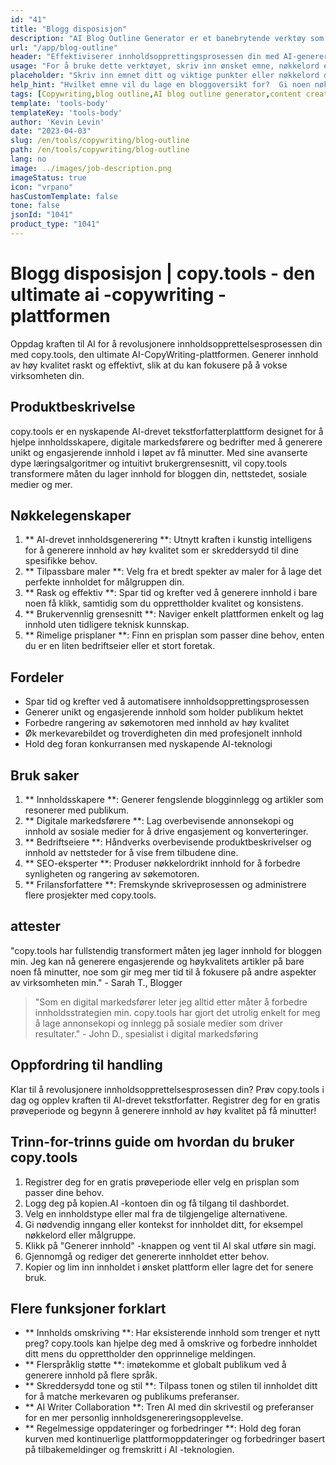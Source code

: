 ```yaml
---
id: "41"
title: "Blogg disposisjon"
description: "AI Blog Outline Generator er et banebrytende verktøy som utnytter kunstig intelligens for å lage godt strukturerte og organiserte bloggoversikter.  Dette kraftige verktøyet hjelper deg med å spare tid og krefter ved å generere klare konturer basert på det valgte emnet eller nøkkelordene, noe som gjør det lettere å planlegge og utvikle engasjerende blogginnhold."
url: "/app/blog-outline"
header: "Effektiviserer innholdsopprettingsprosessen din med AI-genererte bloggoversikter."
usage: "For å bruke dette verktøyet, skriv inn ønsket emne, nøkkelord eller hovedpunkter. Hvis teksten er mindre enn tre tegn lang, returneres teksten uendret. Denne AI-drevne generatoren vil deretter skape en omfattende og godt strukturert bloggoversikt basert på inndataene dine."
placeholder: "Skriv inn emnet ditt og viktige punkter eller nøkkelord du vil ta med i omrisset, for eksempel: \ n \ n emne: Fordelene med yoga \ n \ n Nøkkelpunkter: \ n \ n1.  Forbedrer fleksibiliteten \ n2.  Forbedrer mentalt fokus \ n3.  Reduserer stress \ n \ n nøkkelord: yoga, fleksibilitet, mental fokus, stressreduksjon"
help_hint: "Hvilket emne vil du lage en bloggoversikt for?  Gi noen nøkkelord eller nøkkelpunkter relatert til emnet, og vår AI vil generere en godt strukturert bloggoversikt basert på innspillene dine.  Det anbefales å liste opp nøkkelpunktene du vil dekke i blogginnlegget."
tags: [Copywriting,blog outline,AI blog outline generator,content creation]
template: 'tools-body'
templateKey: 'tools-body'
author: 'Kevin Levin'
date: "2023-04-03"
slug: /en/tools/copywriting/blog-outline
path: /en/tools/copywriting/blog-outline
lang: no
image: ../images/job-description.png
imageStatus: true
icon: "vrpano"
hasCustomTemplate: false
tone: false
jsonId: "1041"
product_type: "1041"
---
```

# Blogg disposisjon |  copy.tools - den ultimate ai -copywriting -plattformen

Oppdag kraften til AI for å revolusjonere innholdsopprettelsesprosessen din med copy.tools, den ultimate AI-CopyWriting-plattformen.  Generer innhold av høy kvalitet raskt og effektivt, slik at du kan fokusere på å vokse virksomheten din.

## Produktbeskrivelse

copy.tools er en nyskapende AI-drevet tekstforfatterplattform designet for å hjelpe innholdsskapere, digitale markedsførere og bedrifter med å generere unikt og engasjerende innhold i løpet av få minutter.  Med sine avanserte dype læringsalgoritmer og intuitivt brukergrensesnitt, vil copy.tools transformere måten du lager innhold for bloggen din, nettstedet, sosiale medier og mer.

## Nøkkelegenskaper

1. ** AI-drevet innholdsgenerering **: Utnytt kraften i kunstig intelligens for å generere innhold av høy kvalitet som er skreddersydd til dine spesifikke behov.
 2. ** Tilpassbare maler **: Velg fra et bredt spekter av maler for å lage det perfekte innholdet for målgruppen din.
 3. ** Rask og effektiv **: Spar tid og krefter ved å generere innhold i bare noen få klikk, samtidig som du opprettholder kvalitet og konsistens.
 4. ** Brukervennlig grensesnitt **: Naviger enkelt plattformen enkelt og lag innhold uten tidligere teknisk kunnskap.
 5. ** Rimelige prisplaner **: Finn en prisplan som passer dine behov, enten du er en liten bedriftseier eller et stort foretak.

## Fordeler

- Spar tid og krefter ved å automatisere innholdsopprettingsprosessen
 - Generer unikt og engasjerende innhold som holder publikum hektet
 - Forbedre rangering av søkemotoren med innhold av høy kvalitet
 - Øk merkevarebildet og troverdigheten din med profesjonelt innhold
 - Hold deg foran konkurransen med nyskapende AI-teknologi

## Bruk saker

1. ** Innholdsskapere **: Generer fengslende blogginnlegg og artikler som resonerer med publikum.
 2. ** Digitale markedsførere **: Lag overbevisende annonsekopi og innhold av sosiale medier for å drive engasjement og konverteringer.
 3. ** Bedriftseiere **: Håndverks overbevisende produktbeskrivelser og innhold av nettsteder for å vise frem tilbudene dine.
 4. ** SEO-eksperter **: Produser nøkkelordrikt innhold for å forbedre synligheten og rangering av søkemotoren.
 5. ** Frilansforfattere **: Fremskynde skriveprosessen og administrere flere prosjekter med copy.tools.

## attester

"copy.tools har fullstendig transformert måten jeg lager innhold for bloggen min. Jeg kan nå generere engasjerende og høykvalitets artikler på bare noen få minutter, noe som gir meg mer tid til å fokusere på andre aspekter av virksomheten min." - Sarah T., Blogger

> "Som en digital markedsfører leter jeg alltid etter måter å forbedre innholdsstrategien min. copy.tools har gjort det utrolig enkelt for meg å lage annonsekopi og innlegg på sosiale medier som driver resultater."  - John D., spesialist i digital markedsføring

## Oppfordring til handling

Klar til å revolusjonere innholdsopprettelsesprosessen din?  Prøv copy.tools i dag og opplev kraften til AI-drevet tekstforfatter.  Registrer deg for en gratis prøveperiode og begynn å generere innhold av høy kvalitet på få minutter!

## Trinn-for-trinns guide om hvordan du bruker copy.tools

1. Registrer deg for en gratis prøveperiode eller velg en prisplan som passer dine behov.
 2. Logg deg på kopien.AI -kontoen din og få tilgang til dashbordet.
 3. Velg en innholdstype eller mal fra de tilgjengelige alternativene.
 4. Gi nødvendig inngang eller kontekst for innholdet ditt, for eksempel nøkkelord eller målgruppe.
 5. Klikk på "Generer innhold" -knappen og vent til AI skal utføre sin magi.
 6. Gjennomgå og rediger det genererte innholdet etter behov.
 7. Kopier og lim inn innholdet i ønsket plattform eller lagre det for senere bruk.

## Flere funksjoner forklart

- ** Innholds omskriving **: Har eksisterende innhold som trenger et nytt preg?  copy.tools kan hjelpe deg med å omskrive og forbedre innholdet ditt mens du opprettholder den opprinnelige meldingen.
 - ** Flerspråklig støtte **: imøtekomme et globalt publikum ved å generere innhold på flere språk.
 - ** Skreddersydd tone og stil **: Tilpass tonen og stilen til innholdet ditt for å matche merkevaren og publikums preferanser.
 - ** AI Writer Collaboration **: Tren AI med din skrivestil og preferanser for en mer personlig innholdsgenereringsopplevelse.
 - ** Regelmessige oppdateringer og forbedringer **: Hold deg foran kurven med kontinuerlige plattformoppdateringer og forbedringer basert på tilbakemeldinger og fremskritt i AI -teknologien.

